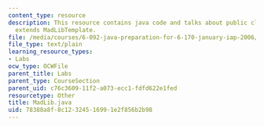 ```yaml
---
content_type: resource
description: This resource contains java code and talks about public class MadLib
  extends MadLibTemplate.
file: /media/courses/6-092-java-preparation-for-6-170-january-iap-2006/78388a8f8c12324516991e2f856b2b98_MadLib.java
file_type: text/plain
learning_resource_types:
- Labs
ocw_type: OCWFile
parent_title: Labs
parent_type: CourseSection
parent_uid: c76c3609-11f2-a073-ecc1-fdfd622e1fed
resourcetype: Other
title: MadLib.java
uid: 78388a8f-8c12-3245-1699-1e2f856b2b98
---
```

